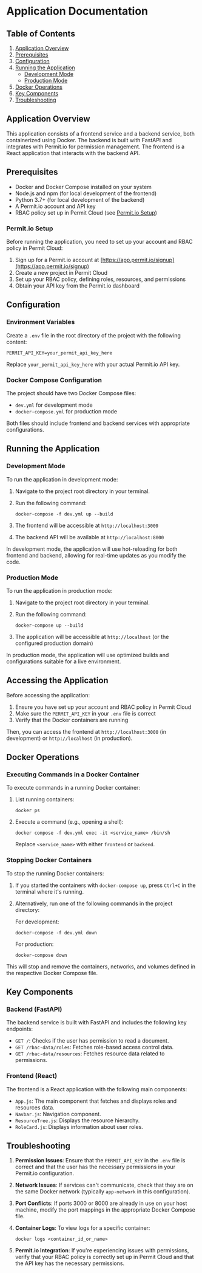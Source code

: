 # Application Documentation

## Table of Contents
1. [Application Overview](#application-overview)
2. [Prerequisites](#prerequisites)
3. [Configuration](#configuration)
4. [Running the Application](#running-the-application)
   - [Development Mode](#development-mode)
   - [Production Mode](#production-mode)
5. [Docker Operations](#docker-operations)
6. [Key Components](#key-components)
7. [Troubleshooting](#troubleshooting)

## Application Overview

This application consists of a frontend service and a backend service, both containerized using Docker. The backend is built with FastAPI and integrates with Permit.io for permission management. The frontend is a React application that interacts with the backend API.

## Prerequisites

- Docker and Docker Compose installed on your system
- Node.js and npm (for local development of the frontend)
- Python 3.7+ (for local development of the backend)
- A Permit.io account and API key
- RBAC policy set up in Permit Cloud (see [Permit.io Setup](#permitio-setup))

### Permit.io Setup

Before running the application, you need to set up your account and RBAC policy in Permit Cloud:

1. Sign up for a Permit.io account at [https://app.permit.io/signup](https://app.permit.io/signup)
2. Create a new project in Permit Cloud
3. Set up your RBAC policy, defining roles, resources, and permissions
4. Obtain your API key from the Permit.io dashboard

## Configuration

### Environment Variables

Create a `.env` file in the root directory of the project with the following content:

```
PERMIT_API_KEY=your_permit_api_key_here
```

Replace `your_permit_api_key_here` with your actual Permit.io API key.

### Docker Compose Configuration

The project should have two Docker Compose files:

- `dev.yml` for development mode
- `docker-compose.yml` for production mode

Both files should include frontend and backend services with appropriate configurations.

## Running the Application

### Development Mode

To run the application in development mode:

1. Navigate to the project root directory in your terminal.
2. Run the following command:

   ```
   docker-compose -f dev.yml up --build
   ```

3. The frontend will be accessible at `http://localhost:3000`
4. The backend API will be available at `http://localhost:8000`

In development mode, the application will use hot-reloading for both frontend and backend, allowing for real-time updates as you modify the code.

### Production Mode

To run the application in production mode:

1. Navigate to the project root directory in your terminal.
2. Run the following command:

   ```
   docker-compose up --build
   ```

3. The application will be accessible at `http://localhost` (or the configured production domain)

In production mode, the application will use optimized builds and configurations suitable for a live environment.

## Accessing the Application

Before accessing the application:

1. Ensure you have set up your account and RBAC policy in Permit Cloud
2. Make sure the `PERMIT_API_KEY` in your `.env` file is correct
3. Verify that the Docker containers are running

Then, you can access the frontend at `http://localhost:3000` (in development) or `http://localhost` (in production).

## Docker Operations

### Executing Commands in a Docker Container

To execute commands in a running Docker container:

1. List running containers:
   ```
   docker ps
   ```

2. Execute a command (e.g., opening a shell):
   ```
   docker compose -f dev.yml exec -it <service_name> /bin/sh
   ```

   Replace `<service_name>` with either `frontend` or `backend`.

### Stopping Docker Containers

To stop the running Docker containers:

1. If you started the containers with `docker-compose up`, press `Ctrl+C` in the terminal where it's running.

2. Alternatively, run one of the following commands in the project directory:

   For development:
   ```
   docker-compose -f dev.yml down
   ```

   For production:
   ```
   docker-compose down
   ```

This will stop and remove the containers, networks, and volumes defined in the respective Docker Compose file.

## Key Components

### Backend (FastAPI)

The backend service is built with FastAPI and includes the following key endpoints:

- `GET /`: Checks if the user has permission to read a document.
- `GET /rbac-data/roles`: Fetches role-based access control data.
- `GET /rbac-data/resources`: Fetches resource data related to permissions.

### Frontend (React)

The frontend is a React application with the following main components:

- `App.js`: The main component that fetches and displays roles and resources data.
- `Navbar.js`: Navigation component.
- `ResourceTree.js`: Displays the resource hierarchy.
- `RoleCard.js`: Displays information about user roles.

## Troubleshooting

1. **Permission Issues**: Ensure that the `PERMIT_API_KEY` in the `.env` file is correct and that the user has the necessary permissions in your Permit.io configuration.

2. **Network Issues**: If services can't communicate, check that they are on the same Docker network (typically `app-network` in this configuration).

3. **Port Conflicts**: If ports 3000 or 8000 are already in use on your host machine, modify the port mappings in the appropriate Docker Compose file.

4. **Container Logs**: To view logs for a specific container:
   ```
   docker logs <container_id_or_name>
   ```

5. **Permit.io Integration**: If you're experiencing issues with permissions, verify that your RBAC policy is correctly set up in Permit Cloud and that the API key has the necessary permissions.
